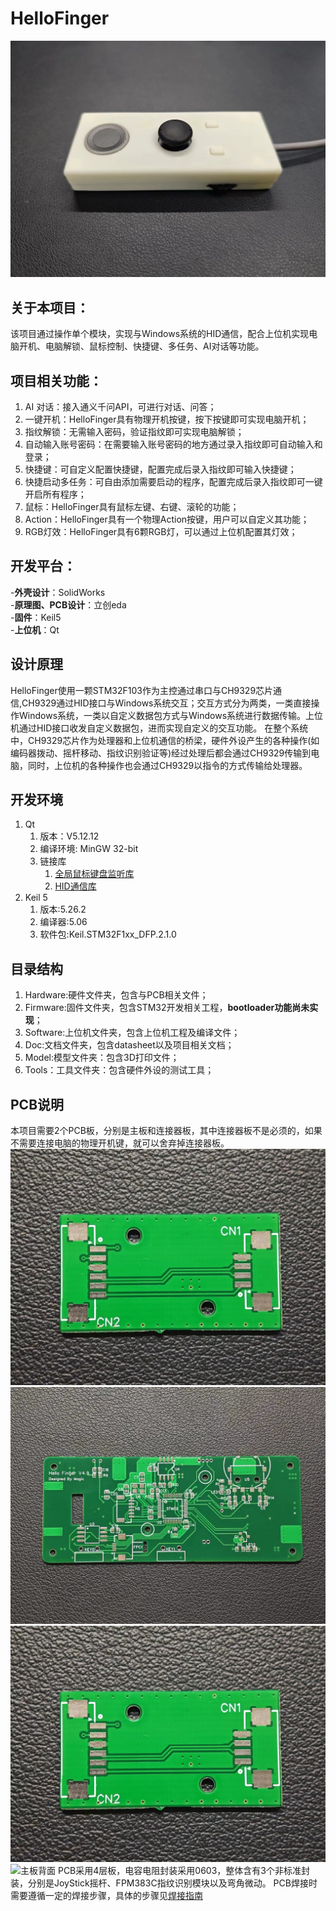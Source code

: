 # HelloFinger
![HelloFinger](https://github.com/Magiclxw/HelloFinger/blob/main/4.Doc/Image/HelloFinger.jpg)
## 关于本项目：
该项目通过操作单个模块，实现与Windows系统的HID通信，配合上位机实现电脑开机、电脑解锁、鼠标控制、快捷键、多任务、AI对话等功能。

## 项目相关功能：  
  1. AI 对话：接入通义千问API，可进行对话、问答；
  2. 一键开机：HelloFinger具有物理开机按键，按下按键即可实现电脑开机；
  3. 指纹解锁：无需输入密码，验证指纹即可实现电脑解锁；
  4. 自动输入账号密码：在需要输入账号密码的地方通过录入指纹即可自动输入和登录；
  5. 快捷键：可自定义配置快捷键，配置完成后录入指纹即可输入快捷键；
  6. 快捷启动多任务：可自由添加需要启动的程序，配置完成后录入指纹即可一键开启所有程序；
  7. 鼠标：HelloFinger具有鼠标左键、右键、滚轮的功能；
  8. Action：HelloFinger具有一个物理Action按键，用户可以自定义其功能；
  9. RGB灯效：HelloFinger具有6颗RGB灯，可以通过上位机配置其灯效；

## 开发平台：
-**外壳设计**：SolidWorks  
-**原理图、PCB设计**：立创eda  
-**固件**：Keil5  
-**上位机**：Qt  

## 设计原理
HelloFinger使用一颗STM32F103作为主控通过串口与CH9329芯片通信,CH9329通过HID接口与Windows系统交互；交互方式分为两类，一类直接操作Windows系统，一类以自定义数据包方式与Windows系统进行数据传输。上位机通过HID接口收发自定义数据包，进而实现自定义的交互功能。
在整个系统中，CH9329芯片作为处理器和上位机通信的桥梁，硬件外设产生的各种操作(如编码器拨动、摇杆移动、指纹识别验证等)经过处理后都会通过CH9329传输到电脑，同时，上位机的各种操作也会通过CH9329以指令的方式传输给处理器。

## 开发环境
  1. Qt
     1. 版本：V5.12.12
     2. 编译环境: MinGW 32-bit
     3. 链接库
        1. [全局鼠标键盘监听库](https://github.com/mahuifa/QtGlobalEvent)
        2. [HID通信库](https://github.com/libusb/hidapi)
  2. Keil 5
     1. 版本:5.26.2
     2. 编译器:5.06
     3. 软件包:Keil.STM32F1xx_DFP.2.1.0

## 目录结构
  1. Hardware:硬件文件夹，包含与PCB相关文件；
  2. Firmware:固件文件夹，包含STM32开发相关工程，**bootloader功能尚未实现**；
  3. Software:上位机文件夹，包含上位机工程及编译文件；
  4. Doc:文档文件夹，包含datasheet以及项目相关文档；
  5. Model:模型文件夹：包含3D打印文件；
  6. Tools：工具文件夹：包含硬件外设的测试工具；

## PCB说明
本项目需要2个PCB板，分别是主板和连接器板，其中连接器板不是必须的，如果不需要连接电脑的物理开机键，就可以舍弃掉连接器板。
![连接器板正面](https://github.com/Magiclxw/HelloFinger/blob/main/4.Doc/Image/%E8%BF%9E%E6%8E%A5%E5%99%A8%E6%9D%BF%E6%AD%A3%E9%9D%A2.jpg)
![连接器背面](https://github.com/Magiclxw/HelloFinger/blob/main/4.Doc/Image/%E4%B8%BB%E6%9D%BF%E8%83%8C%E9%9D%A2.jpg)
![主板正面](https://github.com/Magiclxw/HelloFinger/blob/main/4.Doc/Image/%E8%BF%9E%E6%8E%A5%E5%99%A8%E6%9D%BF%E6%AD%A3%E9%9D%A2.jpg)
![主板背面]()
PCB采用4层板，电容电阻封装采用0603，整体含有3个非标准封装，分别是JoyStick摇杆、FPM383C指纹识别模块以及弯角微动。
PCB焊接时需要遵循一定的焊接步骤，具体的步骤见[焊接指南](https://github.com/Magiclxw/HelloFinger/blob/main/4.Doc/HelloFinger%E7%84%8A%E6%8E%A5%E6%8C%87%E5%8D%97V1.0.pdf)
